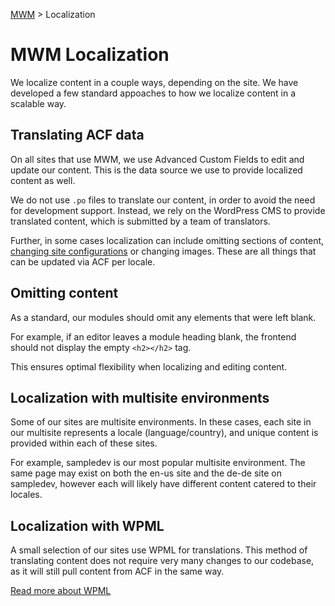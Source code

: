 [MWM](/README.md) > Localization

# MWM Localization

We localize content in a couple ways, depending on the site. We have developed a few standard appoaches to how we localize content in a scalable way.

## Translating ACF data

On all sites that use MWM, we use Advanced Custom Fields to edit and update our content. This is the data source we use to provide localized content as well.

We do not use `.po` files to translate our content, in order to avoid the need for development support. Instead, we rely on the WordPress CMS to provide translated content, which is submitted by a team of translators.

Further, in some cases localization can include omitting sections of content, [changing site configurations](swm-settings.md) or changing images. These are all things that can be updated via ACF per locale.

## Omitting content

As a standard, our modules should omit any elements that were left blank.

For example, if an editor leaves a module heading blank, the frontend should not display the empty `<h2></h2>` tag.

This ensures optimal flexibility when localizing and editing content.

## Localization with multisite environments

Some of our sites are multisite environments. In these cases, each site in our multisite represents a locale (language/country), and unique content is provided within each of these sites.

For example, sampledev is our most popular multisite environment. The same page may exist on both the en-us site and the de-de site on sampledev, however each will likely have different content catered to their locales.

## Localization with WPML

A small selection of our sites use WPML for translations. This method of translating content does not require very many changes to our codebase, as it will still pull content from ACF in the same way.

[Read more about WPML](https://wpml.org/)
